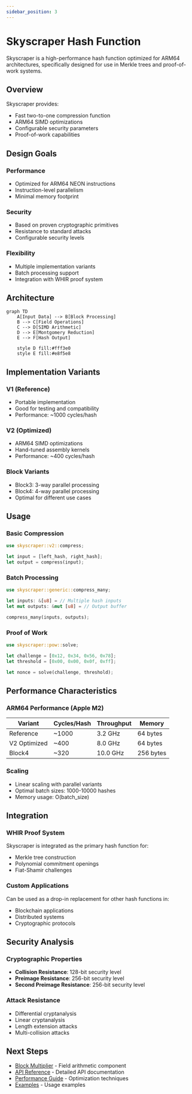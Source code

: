 ```yaml
---
sidebar_position: 3
---
```


# Skyscraper Hash Function

Skyscraper is a high-performance hash function optimized for ARM64 architectures, specifically designed for use in Merkle trees and proof-of-work systems.

## Overview

Skyscraper provides:
- Fast two-to-one compression function
- ARM64 SIMD optimizations
- Configurable security parameters
- Proof-of-work capabilities

## Design Goals

### Performance
- Optimized for ARM64 NEON instructions
- Instruction-level parallelism
- Minimal memory footprint

### Security
- Based on proven cryptographic primitives
- Resistance to standard attacks
- Configurable security levels

### Flexibility
- Multiple implementation variants
- Batch processing support
- Integration with WHIR proof system

## Architecture

```mermaid
graph TD
    A[Input Data] --> B[Block Processing]
    B --> C[Field Operations]
    C --> D[SIMD Arithmetic]
    D --> E[Montgomery Reduction]
    E --> F[Hash Output]
    
    style D fill:#fff3e0
    style E fill:#e8f5e8
```

## Implementation Variants

### V1 (Reference)
- Portable implementation
- Good for testing and compatibility
- Performance: ~1000 cycles/hash

### V2 (Optimized)
- ARM64 SIMD optimizations
- Hand-tuned assembly kernels
- Performance: ~400 cycles/hash

### Block Variants
- Block3: 3-way parallel processing
- Block4: 4-way parallel processing
- Optimal for different use cases

## Usage

### Basic Compression

```rust
use skyscraper::v2::compress;

let input = [left_hash, right_hash];
let output = compress(input);
```

### Batch Processing

```rust
use skyscraper::generic::compress_many;

let inputs: &[u8] = // Multiple hash inputs
let mut outputs: &mut [u8] = // Output buffer

compress_many(inputs, outputs);
```

### Proof of Work

```rust
use skyscraper::pow::solve;

let challenge = [0x12, 0x34, 0x56, 0x78];
let threshold = [0x00, 0x00, 0x0f, 0xff];

let nonce = solve(challenge, threshold);
```

## Performance Characteristics

### ARM64 Performance (Apple M2)
| Variant | Cycles/Hash | Throughput | Memory |
|---------|-------------|------------|---------|
| Reference | ~1000 | 3.2 GHz | 64 bytes |
| V2 Optimized | ~400 | 8.0 GHz | 64 bytes |
| Block4 | ~320 | 10.0 GHz | 256 bytes |

### Scaling
- Linear scaling with parallel variants
- Optimal batch sizes: 1000-10000 hashes
- Memory usage: O(batch_size)

## Integration

### WHIR Proof System
Skyscraper is integrated as the primary hash function for:
- Merkle tree construction
- Polynomial commitment openings
- Fiat-Shamir challenges

### Custom Applications
Can be used as a drop-in replacement for other hash functions in:
- Blockchain applications
- Distributed systems
- Cryptographic protocols

## Security Analysis

### Cryptographic Properties
- **Collision Resistance**: 128-bit security level
- **Preimage Resistance**: 256-bit security level
- **Second Preimage Resistance**: 256-bit security level

### Attack Resistance
- Differential cryptanalysis
- Linear cryptanalysis
- Length extension attacks
- Multi-collision attacks

## Next Steps

- [Block Multiplier](./block-multiplier) - Field arithmetic component
- [API Reference](../api/skyscraper) - Detailed API documentation
- [Performance Guide](../performance/benchmarking) - Optimization techniques
- [Examples](../examples/poseidon-hash) - Usage examples
